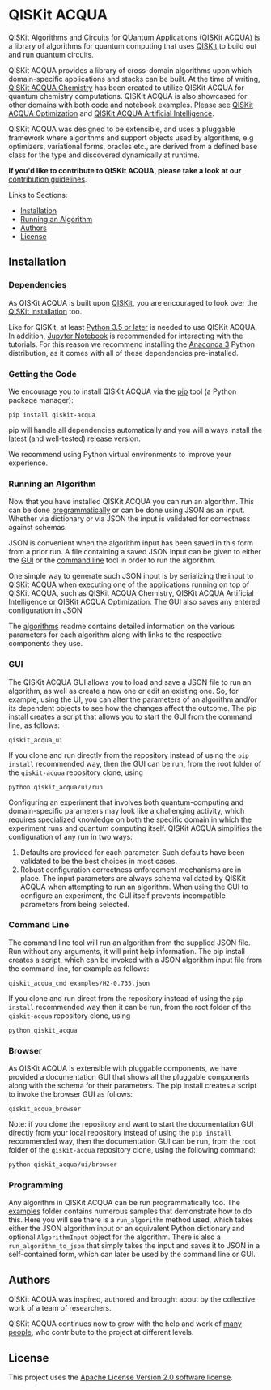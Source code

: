 # QISKit ACQUA

QISKit Algorithms and Circuits for QUantum Applications (QISKit ACQUA) is a library of algorithms for quantum computing
that uses [QISKit](https://qiskit.org/) to build out and run quantum circuits.

QISKit ACQUA provides a library of cross-domain algorithms upon which domain-specific applications and stacks can be
built. At the time of writing, [QISKit ACQUA Chemistry](https://github.ibm.com/IBMQuantum/qiskit-acqua-chemistry) has
been created to utilize QISKit ACQUA for quantum chemistry computations. QISKIt ACQUA is also showcased for other
domains with both code and notebook examples. Please see
[QISKit ACQUA Optimization](https://github.ibm.com/IBMQuantum/qiskit-acqua-optimization) and
[QISKit ACQUA Artificial Intelligence](https://github.ibm.com/IBMQuantum/qiskit-acqua-artifical-intelligence).

QISKit ACQUA was designed to be extensible, and uses a pluggable framework where algorithms and support objects used
by algorithms, e.g optimizers, variational forms, oracles etc., are derived from a defined base class for the type and
discovered dynamically at runtime.

**If you'd like to contribute to QISKit ACQUA, please take a look at our**
[contribution guidelines](.github/CONTRIBUTING.rst).

Links to Sections:

* [Installation](#installation)
* [Running an Algorithm](#running-an-algorithm)
* [Authors](#authors)
* [License](#license)

## Installation

### Dependencies

As QISKit ACQUA is built upon [QISKit](https://qiskit.org), you are encouraged to look over the
[QISKit installation](https://github.com/QISKit/qiskit-core/blob/master/README.md#installation)
too.

Like for QISKit, at least [Python 3.5 or later](https://www.python.org/downloads/) is needed to use QISKit ACQUA.
In addition, [Jupyter Notebook](https://jupyter.readthedocs.io/en/latest/install.html) is recommended for interacting
with the tutorials. For this reason we recommend installing the [Anaconda 3](https://www.continuum.io/downloads)
Python distribution, as it comes with all of these dependencies pre-installed.

### Getting the Code

We encourage you to install QISKit ACQUA via the [pip](https://pip.pypa.io/en/stable/) tool (a Python package manager):

```
pip install qiskit-acqua
```

pip will handle all dependencies automatically and you will always install the latest (and well-tested) release version.

We recommend using Python virtual environments to improve your experience.

### Running an Algorithm

Now that you have installed QISKit ACQUA you can run an algorithm. This can be done [programmatically](#programming)
or can be done using JSON as an input. Whether via dictionary or via JSON the input is validated for correctness against
schemas. 
 
JSON is convenient when the algorithm input has been saved in this form from a prior run. A file containing a saved
JSON input can be given to either the [GUI](#gui) or the [command line](#command-line) tool in order to run
the algorithm.
 
One simple way to generate such JSON input is by serializing the input to QISKit ACQUA when executing one of the
applications running on top of QISKit ACQUA, such as QISKit ACQUA Chemistry, QISKit ACQUA Artificial Intelligence
or QISKit ACQUA Optimization. The GUI also saves any entered configuration in JSON 

The [algorithms](qiskit_acqua/README.md) readme contains detailed information on the various parameters for each
algorithm along with links to the respective components they use.
 

### GUI

The QISKit ACQUA GUI allows you to load and save a JSON file to run an algorithm, as well as create a new one or edit
an existing one. So, for example, using the UI, you can alter the parameters of an algorithm and/or its dependent
objects to see how the changes affect the outcome. The pip install creates a script that allows you to start the GUI
from the command line, as follows:

```
qiskit_acqua_ui
```

If you clone and run directly from the repository instead of using the `pip install` recommended way, then the GUI can
be run, from the root folder of the `qiskit-acqua` repository clone, using

```
python qiskit_acqua/ui/run
```

Configuring an experiment that involves both quantum-computing and domain-specific parameters may look like a 
challenging activity, which requires specialized knowledge on both the specific domain in which the experiment runs and
quantum computing itself. QISKit ACQUA simplifies the configuration of any run in two ways:

1.  Defaults are provided for each parameter. Such defaults have been validated to be the best choices in most cases.
2.  Robust configuration correctness enforcement mechanisms are in place. The input parameters are always schema
    validated by QISKit ACQUA when attempting to run an algorithm. When using the GUI to configure an experiment,
    the GUI itself prevents incompatible parameters from being selected.

### Command Line

The command line tool will run an algorithm from the supplied JSON file. Run without any arguments, it will print help
information. The pip install creates a script, which can be invoked with a JSON algorithm input file from the command
line, for example as follows:

```
qiskit_acqua_cmd examples/H2-0.735.json
```

If you clone and run direct from the repository instead of using the `pip install` recommended way then it can be
run, from the root folder of the `qiskit-acqua` repository clone, using

```
python qiskit_acqua
```

### Browser

As QISKit ACQUA is extensible with pluggable components, we have provided a documentation GUI that shows all the
pluggable components along with the schema for their parameters. The pip install creates a script to invoke the
browser GUI as follows:

```
qiskit_acqua_browser
```

Note: if you clone the repository and want to start the documentation GUI directly from your local repository instead
of using the `pip install` recommended way, then the documentation GUI can be run, from the root folder of the
`qiskit-acqua` repository clone, using the following command:

```
python qiskit_acqua/ui/browser
```

### Programming

Any algorithm in QISKit ACQUA can be run programmatically too. The [examples](./examples) folder contains numerous
samples that demonstrate how to do this. Here you will see there is a `run_algorithm` method used, which takes either
the JSON algorithm input or an equivalent Python dictionary and optional `AlgorithmInput` object for the algorithm.
There is also a `run_algorithm_to_json` that simply takes the input and saves it to JSON in a self-contained form,
which can later be used by the command line or GUI.

## Authors

QISKit ACQUA was inspired, authored and brought about by the collective work of a team of researchers.

QISKit ACQUA continues now to grow with the help and work of [many people](./CONTRIBUTORS.md), who contribute
to the project at different levels.

## License

This project uses the [Apache License Version 2.0 software license](https://www.apache.org/licenses/LICENSE-2.0).
